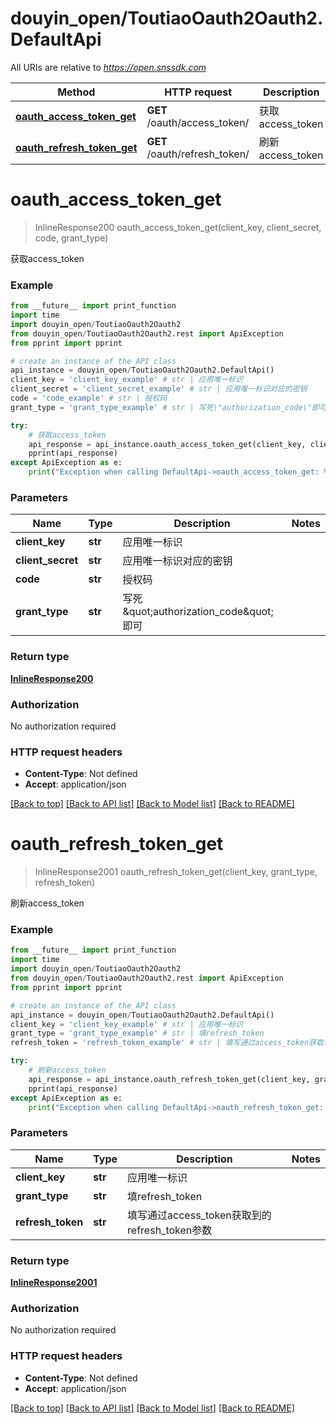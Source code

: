 # douyin_open/ToutiaoOauth2Oauth2.DefaultApi

All URIs are relative to *https://open.snssdk.com*

Method | HTTP request | Description
------------- | ------------- | -------------
[**oauth_access_token_get**](DefaultApi.md#oauth_access_token_get) | **GET** /oauth/access_token/ | 获取access_token
[**oauth_refresh_token_get**](DefaultApi.md#oauth_refresh_token_get) | **GET** /oauth/refresh_token/ | 刷新access_token

# **oauth_access_token_get**
> InlineResponse200 oauth_access_token_get(client_key, client_secret, code, grant_type)

获取access_token

### Example
```python
from __future__ import print_function
import time
import douyin_open/ToutiaoOauth2Oauth2
from douyin_open/ToutiaoOauth2Oauth2.rest import ApiException
from pprint import pprint

# create an instance of the API class
api_instance = douyin_open/ToutiaoOauth2Oauth2.DefaultApi()
client_key = 'client_key_example' # str | 应用唯一标识
client_secret = 'client_secret_example' # str | 应用唯一标识对应的密钥
code = 'code_example' # str | 授权码
grant_type = 'grant_type_example' # str | 写死\"authorization_code\"即可

try:
    # 获取access_token
    api_response = api_instance.oauth_access_token_get(client_key, client_secret, code, grant_type)
    pprint(api_response)
except ApiException as e:
    print("Exception when calling DefaultApi->oauth_access_token_get: %s\n" % e)
```

### Parameters

Name | Type | Description  | Notes
------------- | ------------- | ------------- | -------------
 **client_key** | **str**| 应用唯一标识 | 
 **client_secret** | **str**| 应用唯一标识对应的密钥 | 
 **code** | **str**| 授权码 | 
 **grant_type** | **str**| 写死\&quot;authorization_code\&quot;即可 | 

### Return type

[**InlineResponse200**](InlineResponse200.md)

### Authorization

No authorization required

### HTTP request headers

 - **Content-Type**: Not defined
 - **Accept**: application/json

[[Back to top]](#) [[Back to API list]](../README.md#documentation-for-api-endpoints) [[Back to Model list]](../README.md#documentation-for-models) [[Back to README]](../README.md)

# **oauth_refresh_token_get**
> InlineResponse2001 oauth_refresh_token_get(client_key, grant_type, refresh_token)

刷新access_token

### Example
```python
from __future__ import print_function
import time
import douyin_open/ToutiaoOauth2Oauth2
from douyin_open/ToutiaoOauth2Oauth2.rest import ApiException
from pprint import pprint

# create an instance of the API class
api_instance = douyin_open/ToutiaoOauth2Oauth2.DefaultApi()
client_key = 'client_key_example' # str | 应用唯一标识
grant_type = 'grant_type_example' # str | 填refresh_token
refresh_token = 'refresh_token_example' # str | 填写通过access_token获取到的refresh_token参数

try:
    # 刷新access_token
    api_response = api_instance.oauth_refresh_token_get(client_key, grant_type, refresh_token)
    pprint(api_response)
except ApiException as e:
    print("Exception when calling DefaultApi->oauth_refresh_token_get: %s\n" % e)
```

### Parameters

Name | Type | Description  | Notes
------------- | ------------- | ------------- | -------------
 **client_key** | **str**| 应用唯一标识 | 
 **grant_type** | **str**| 填refresh_token | 
 **refresh_token** | **str**| 填写通过access_token获取到的refresh_token参数 | 

### Return type

[**InlineResponse2001**](InlineResponse2001.md)

### Authorization

No authorization required

### HTTP request headers

 - **Content-Type**: Not defined
 - **Accept**: application/json

[[Back to top]](#) [[Back to API list]](../README.md#documentation-for-api-endpoints) [[Back to Model list]](../README.md#documentation-for-models) [[Back to README]](../README.md)


